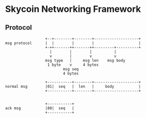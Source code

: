 # Skycoin Networking Framework



## Protocol


                      +--+--------+--------+--------------------+
    msg protocol      |  |        |        |                    |
                      +-++-------++-------++---------+----------+
                        |        |        |          |
                        v        |        v          v
                      msg type   |     msg len    msg body
                       1 byte    v     4 bytes
                              msg seq
                              4 bytes

                      +-----------+--------+--------------------+
    normal msg        |01|  seq   |  len   |     body           |
                      +-----------+--------+--------------------+


                      +-----------+
    ack msg           |80|  seq   |
                      +-----------+

